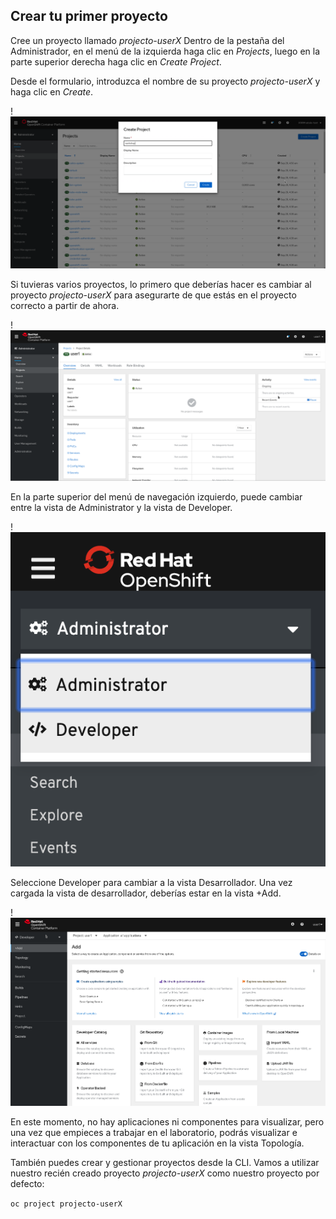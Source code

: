 ## Crear tu primer proyecto

Cree un proyecto llamado *projecto-userX* Dentro de la pestaña del Administrador, en el menú de la izquierda haga clic en *Projects*, luego en la parte superior derecha haga clic en *Create Project*.

Desde el formulario, introduzca el nombre de su proyecto *projecto-userX* y haga clic en *Create*.


!![Ref](../img/prerequisites_create_project.png)

Si tuvieras varios proyectos, lo primero que deberías hacer es cambiar al proyecto *projecto-userX* para asegurarte de que estás en el proyecto correcto a partir de ahora.

!![Ref](../img/explore-webconsole2.png)

En la parte superior del menú de navegación izquierdo, puede cambiar entre la vista de Administrator y la vista de Developer.

!![Ref](../img/explore-perspective-toggle.png)

Seleccione Developer para cambiar a la vista Desarrollador. Una vez cargada la vista de desarrollador, deberías estar en la vista +Add.

!![Ref](../img/explore-add-application.png)

En este momento, no hay aplicaciones ni componentes para visualizar, pero una vez que empieces a trabajar en el laboratorio, podrás visualizar e interactuar con los componentes de tu aplicación en la vista Topología.

También puedes crear y gestionar proyectos desde la CLI. Vamos a utilizar nuestro recién creado proyecto *projecto-userX* como nuestro proyecto por defecto:

``` oc project projecto-userX ```

